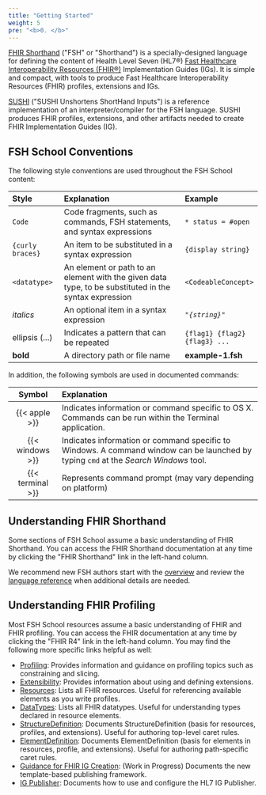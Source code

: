```yaml
---
title: "Getting Started"
weight: 5
pre: "<b>0. </b>"
---
```


[FHIR Shorthand](https://build.fhir.org/ig/HL7/fhir-shorthand/reference.html) ("FSH" or "Shorthand") is a specially-designed language for defining the content of Health Level Seven (HL7®) [Fast Healthcare Interoperability Resources (FHIR®)](https://www.hl7.org/fhir/R4/overview.html) Implementation Guides (IGs). It is simple and compact, with tools to produce Fast Healthcare Interoperability Resources (FHIR) profiles, extensions and IGs.

[SUSHI](/sushi/) ("SUSHI Unshortens ShortHand Inputs") is a reference implementation of an interpreter/compiler for the FSH language. SUSHI produces FHIR profiles, extensions, and other artifacts needed to create FHIR Implementation Guides (IG).

## FSH School Conventions

The following style conventions are used throughout the FSH School content:

| Style | Explanation | Example |
|:------------|:------|:---------|
| `Code` | Code fragments, such as commands, FSH statements, and syntax expressions  | `* status = #open` |
| `{curly braces}` | An item to be substituted in a syntax expression | `{display string}` |
| `<datatype>` | An element or path to an element with the given data type, to be substituted in the syntax expression | `<CodeableConcept>`
| _italics_ | An optional item in a syntax expression | <code><i>"{string}"</i></code> |
| ellipsis (...) | Indicates a pattern that can be repeated | <code>{flag1} {flag2} {flag3}&nbsp;...</code>
| **bold** | A directory path or file name | **example-1.fsh** |

In addition, the following symbols are used in documented commands:

| Symbol | Explanation |
|:----------:|:------|
| {{< apple >}} | Indicates information or command specific to OS X. Commands can be run within the Terminal application. |
| {{< windows >}} | Indicates information or command specific to Windows. A command window can be launched by typing `cmd` at the _Search Windows_ tool. |
| {{< terminal >}} | Represents command prompt (may vary depending on platform) |

## Understanding FHIR Shorthand

Some sections of FSH School assume a basic understanding of FHIR Shorthand. You can access the FHIR Shorthand documentation at any time by clicking the "FHIR Shorthand" link in the left-hand column.

We recommend new FSH authors start with the [overview](https://build.fhir.org/ig/HL7/fhir-shorthand/index.html) and review the [language reference](https://build.fhir.org/ig/HL7/fhir-shorthand/reference.html) when additional details are needed.

## Understanding FHIR Profiling

Most FSH School resources assume a basic understanding of FHIR and FHIR profiling. You can access the FHIR documentation at any time by clicking the "FHIR R4" link in the left-hand column. You may find the following more specific links helpful as well:

* [Profiling](http://hl7.org/fhir/R4/profiling.html): Provides information and guidance on profiling topics such as constraining and slicing.
* [Extensibility](http://hl7.org/fhir/R4/extensibility.html): Provides information about using and defining extensions.
* [Resources](http://hl7.org/fhir/R4/resourcelist.html): Lists all FHIR resources. Useful for referencing available elements as you write profiles.
* [DataTypes](http://hl7.org/fhir/R4/datatypes.html): Lists all FHIR datatypes. Useful for understanding types declared in resource elements.
* [StructureDefinition](http://hl7.org/fhir/R4/structuredefinition.html): Documents StructureDefinition (basis for resources, profiles, and extensions). Useful for authoring top-level caret rules.
* [ElementDefinition](http://hl7.org/fhir/R4/elementdefinition.html#ElementDefinition): Documents ElementDefinition (basis for elements in resources, profile, and extensions). Useful for authoring path-specific caret rules.
* [Guidance for FHIR IG Creation](https://build.fhir.org/ig/FHIR/ig-guidance/): (Work in Progress) Documents the new template-based publishing framework.
* [IG Publisher](https://confluence.hl7.org/display/FHIR/IG+Publisher+Documentation): Documents how to use and configure the HL7 IG Publisher.
